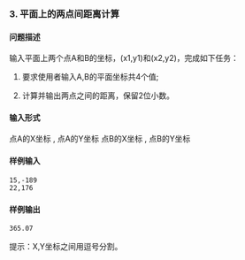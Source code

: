 ### 3. 平面上的两点间距离计算
#### 问题描述

输入平面上两个点A和B的坐标，(x1,y1)和(x2,y2)，完成如下任务：

1. 要求使用者输入A,B的平面坐标共4个值;

2. 计算并输出两点之间的距离，保留2位小数。


#### 输入形式

点A的X坐标 , 点A的Y坐标
点B的X坐标 , 点B的Y坐标


#### 样例输入

```bash
15,-189
22,176
```

#### 样例输出

```bash
365.07
```

提示：X,Y坐标之间用逗号分割。
